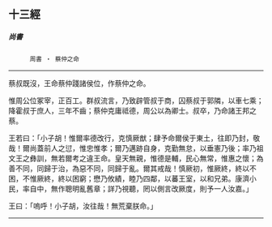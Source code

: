 

## 十三經

##### 尚書
　　　`周書 ‧ 蔡仲之命`

* * *

蔡叔既沒，王命蔡仲踐諸侯位，作蔡仲之命。

惟周公位冢宰，正百工。群叔流言，乃致辟管叔于商，囚蔡叔于郭隣，以車七乘；降霍叔于庶人，三年不齒；蔡仲克庸祗德，周公以為卿士。叔卒，乃命諸王邦之蔡。

王若曰：「小子胡！惟爾率德改行，克慎厥猷；肆予命爾侯于東土，往即乃封，敬哉！爾尚蓋前人之愆，惟忠惟孝；爾乃邁跡自身，克勤無怠，以垂憲乃後；率乃祖文王之彝訓，無若爾考之違王命。皇天無親，惟德是輔，民心無常，惟惠之懷；為善不同，同歸于治，為惡不同，同歸于亂。爾其戒哉！慎厥初，惟厥終，終以不困，不惟厥終，終以困窮；懋乃攸績，睦乃四鄰，以蕃王室，以和兄弟。康濟小民，率自中，無作聰明亂舊章；詳乃視聽，罔以側言改厥度，則予一人汝嘉。」

王曰：「嗚呼！小子胡，汝往哉！無荒棄朕命。」

* * *

